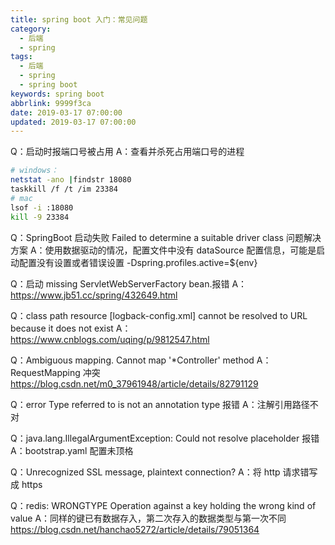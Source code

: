 ```yaml
---
title: spring boot 入门：常见问题
category:
  - 后端
  - spring
tags:
  - 后端
  - spring
  - spring boot
keywords: spring boot
abbrlink: 9999f3ca
date: 2019-03-17 07:00:00
updated: 2019-03-17 07:00:00
---
```


Q：启动时报端口号被占用
A：查看并杀死占用端口号的进程

```bash
# windows：
netstat -ano |findstr 18080
taskkill /f /t /im 23384
# mac 
lsof -i :18080
kill -9 23384
```

Q：SpringBoot 启动失败 Failed to determine a suitable driver class 问题解决方案
A：使用数据驱动的情况，配置文件中没有 dataSource 配置信息，可能是启动配置没有设置或者错误设置  -Dspring.profiles.active=${env}

Q：启动 missing ServletWebServerFactory bean.报错
A：https://www.jb51.cc/spring/432649.html

Q：class path resource [logback-config.xml] cannot be resolved to URL because it does not exist
A：https://www.cnblogs.com/uqing/p/9812547.html

Q：Ambiguous mapping. Cannot map '*Controller' method
A：RequestMapping 冲突 https://blog.csdn.net/m0_37961948/article/details/82791129

Q：error Type referred to is not an annotation type 报错
A：注解引用路径不对

Q：java.lang.IllegalArgumentException: Could not resolve placeholder 报错
A：bootstrap.yaml 配置未顶格

Q：Unrecognized SSL message, plaintext connection?
A：将 http 请求错写成 https

Q：redis: WRONGTYPE Operation against a key holding the wrong kind of value
A：同样的键已有数据存入，第二次存入的数据类型与第一次不同 https://blog.csdn.net/hanchao5272/article/details/79051364